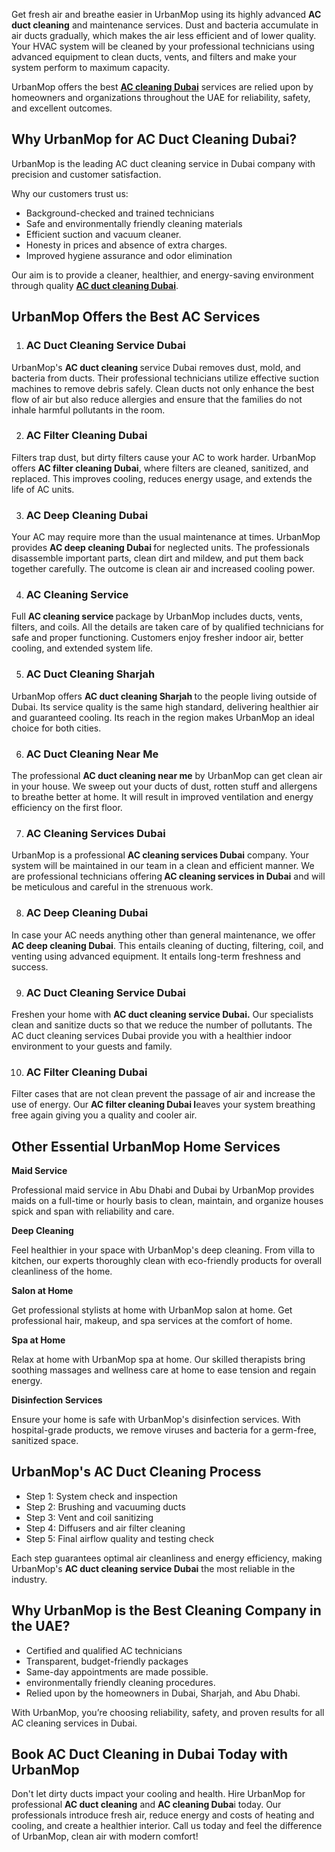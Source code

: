 <p><span style="font-weight: 400;">Get fresh air and breathe easier in UrbanMop using its highly advanced </span><strong>AC duct cleaning</strong><span style="font-weight: 400;"> and maintenance services. Dust and bacteria accumulate in air ducts gradually, which makes the air less efficient and of lower quality. Your HVAC system will be cleaned by your professional technicians using advanced equipment to clean ducts, vents, and filters and make your system perform to maximum capacity.</span></p>
<p><span style="font-weight: 400;">UrbanMop offers the best </span><strong><a href="https://www.urbanmop.com/service/details/ac-cleaning-service">AC cleaning Dubai​</a></strong> <span style="font-weight: 400;">services are relied upon by homeowners and organizations throughout the UAE for reliability, safety, and excellent outcomes.</span></p>
<h2><strong>Why UrbanMop for AC Duct Cleaning Dubai?</strong></h2>
<p><span style="font-weight: 400;">UrbanMop is the leading AC duct cleaning service in Dubai company with precision and customer satisfaction.</span></p>
<p><span style="font-weight: 400;">Why our customers trust us:</span></p>
<ul>
<li style="font-weight: 400;" aria-level="1"><span style="font-weight: 400;">Background-checked and trained technicians</span></li>
<li style="font-weight: 400;" aria-level="1"><span style="font-weight: 400;">Safe and environmentally friendly cleaning materials</span></li>
<li style="font-weight: 400;" aria-level="1"><span style="font-weight: 400;">Efficient suction and vacuum cleaner.</span></li>
<li style="font-weight: 400;" aria-level="1"><span style="font-weight: 400;">Honesty in prices and absence of extra charges.</span></li>
<li style="font-weight: 400;" aria-level="1"><span style="font-weight: 400;">Improved hygiene assurance and odor elimination</span></li>
</ul>
<p><span style="font-weight: 400;">Our aim is to provide a cleaner, healthier, and energy-saving environment through quality <strong><a href="https://www.urbanmop.com/service/details/ac-cleaning-service">AC duct cleaning Dubai</a></strong>.</span></p>
<h2><strong>UrbanMop Offers the Best AC Services</strong></h2>
<ol>
<li>
<h3><strong> AC Duct Cleaning Service Dubai</strong></h3>
</li>
</ol>
<p><span style="font-weight: 400;">UrbanMop's </span><strong>AC duct cleaning </strong><span style="font-weight: 400;">service Dubai removes dust, mold, and bacteria from ducts. Their professional technicians utilize effective suction machines to remove debris safely. Clean ducts not only enhance the best flow of air but also reduce allergies and ensure that the families do not inhale harmful pollutants in the room.</span></p>
<ol start="2">
<li>
<h3><strong> AC Filter Cleaning Dubai</strong></h3>
</li>
</ol>
<p><span style="font-weight: 400;">Filters trap dust, but dirty filters cause your AC to work harder. UrbanMop offers </span><strong>AC filter cleaning Dubai</strong><span style="font-weight: 400;">, where filters are cleaned, sanitized, and replaced. This improves cooling, reduces energy usage, and extends the life of AC units.</span></p>
<ol start="3">
<li>
<h3><strong> AC Deep Cleaning Dubai</strong></h3>
</li>
</ol>
<p><span style="font-weight: 400;">Your AC may require more than the usual maintenance at times. UrbanMop provides </span><strong>AC deep cleaning Dubai​ </strong><span style="font-weight: 400;">for neglected units. The professionals disassemble important parts, clean dirt and mildew, and put them back together carefully. The outcome is clean air and increased cooling power.</span></p>
<ol start="4">
<li>
<h3><strong> AC Cleaning Service</strong></h3>
</li>
</ol>
<p><span style="font-weight: 400;">Full </span><strong>AC cleaning service​ </strong><span style="font-weight: 400;">package by UrbanMop includes ducts, vents, filters, and coils. All the details are taken care of by qualified technicians for safe and proper functioning. Customers enjoy fresher indoor air, better cooling, and extended system life.</span></p>
<ol start="5">
<li>
<h3><strong> AC Duct Cleaning Sharjah</strong></h3>
</li>
</ol>
<p><span style="font-weight: 400;">UrbanMop offers </span><strong>AC duct cleaning Sharjah </strong><span style="font-weight: 400;">to the people living outside of Dubai. Its service quality is the same high standard, delivering healthier air and guaranteed cooling. Its reach in the region makes UrbanMop an ideal choice for both cities.</span></p>
<ol start="6">
<li>
<h3><strong> AC Duct Cleaning Near Me</strong></h3>
</li>
</ol>
<p><span style="font-weight: 400;">The professional </span><strong>AC duct cleaning near me</strong><span style="font-weight: 400;"> by UrbanMop can get clean air in your house. We sweep out your ducts of dust, rotten stuff and allergens to breathe better at home. It will result in improved ventilation and energy efficiency on the first floor.</span></p>
<ol start="7">
<li>
<h3><strong> AC Cleaning Services Dubai</strong></h3>
</li>
</ol>
<p><span style="font-weight: 400;">UrbanMop is a professional </span><strong>AC cleaning services Dubai</strong><span style="font-weight: 400;"> company. Your system will be maintained in our team in a clean and efficient manner. We are professional technicians offering</span><strong> AC cleaning services in Dubai</strong><span style="font-weight: 400;"> and will be meticulous and careful in the strenuous work.</span></p>
<ol start="8">
<li>
<h3><strong> AC Deep Cleaning Dubai</strong></h3>
</li>
</ol>
<p><span style="font-weight: 400;">In case your AC needs anything other than general maintenance, we offer </span><strong>AC deep cleaning Dubai</strong><span style="font-weight: 400;">. This entails cleaning of ducting, filtering, coil, and venting using advanced equipment. It entails long-term freshness and success.</span></p>
<ol start="9">
<li>
<h3><strong> AC Duct Cleaning Service Dubai</strong></h3>
</li>
</ol>
<p><span style="font-weight: 400;">Freshen your home with </span><strong>AC duct cleaning service Dubai.</strong><span style="font-weight: 400;"> Our specialists clean and sanitize ducts so that we reduce the number of pollutants. The AC duct cleaning services Dubai provide you with a healthier indoor environment to your guests and family.</span></p>
<ol start="10">
<li>
<h3><strong> AC Filter Cleaning Dubai</strong></h3>
</li>
</ol>
<p><span style="font-weight: 400;">Filter cases that are not clean prevent the passage of air and increase the use of energy. Our </span><strong>AC filter cleaning Dubai l</strong><span style="font-weight: 400;">eaves your system breathing free again giving you a quality and cooler air.</span></p>
<h2><strong>Other Essential UrbanMop Home Services</strong></h2>
<p><strong>Maid Service</strong></p>
<p><span style="font-weight: 400;">Professional maid service in Abu Dhabi and Dubai by UrbanMop provides maids on a full-time or hourly basis to clean, maintain, and organize houses spick and span with reliability and care.</span></p>
<p><strong>Deep Cleaning</strong></p>
<p><span style="font-weight: 400;">Feel healthier in your space with UrbanMop's deep cleaning. From villa to kitchen, our experts thoroughly clean with eco-friendly products for overall cleanliness of the home.</span></p>
<p><strong>Salon at Home</strong></p>
<p><span style="font-weight: 400;">Get professional stylists at home with UrbanMop salon at home. Get professional hair, makeup, and spa services at the comfort of home.</span></p>
<p><strong>Spa at Home</strong></p>
<p><span style="font-weight: 400;">Relax at home with UrbanMop spa at home. Our skilled therapists bring soothing massages and wellness care at home to ease tension and regain energy.</span></p>
<p><strong>Disinfection Services</strong></p>
<p><span style="font-weight: 400;">Ensure your home is safe with UrbanMop's disinfection services. With hospital-grade products, we remove viruses and bacteria for a germ-free, sanitized space.</span></p>
<h2><strong>UrbanMop's AC Duct Cleaning Process</strong></h2>
<ul>
<li style="font-weight: 400;" aria-level="1"><span style="font-weight: 400;">Step 1: System check and inspection</span></li>
<li style="font-weight: 400;" aria-level="1"><span style="font-weight: 400;">Step 2: Brushing and vacuuming ducts</span></li>
<li style="font-weight: 400;" aria-level="1"><span style="font-weight: 400;">Step 3: Vent and coil sanitizing</span></li>
<li style="font-weight: 400;" aria-level="1"><span style="font-weight: 400;">Step 4: Diffusers and air filter cleaning</span></li>
<li style="font-weight: 400;" aria-level="1"><span style="font-weight: 400;">Step 5: Final airflow quality and testing check</span></li>
</ul>
<p><span style="font-weight: 400;">Each step guarantees optimal air cleanliness and energy efficiency, making UrbanMop's </span><strong>AC duct cleaning service Dubai​</strong><span style="font-weight: 400;"> the most reliable in the industry.</span></p>
<h2><strong>Why UrbanMop is the Best Cleaning Company in the UAE?</strong></h2>
<ul>
<li style="font-weight: 400;" aria-level="1"><span style="font-weight: 400;">Certified and qualified AC technicians</span></li>
<li style="font-weight: 400;" aria-level="1"><span style="font-weight: 400;">Transparent, budget-friendly packages</span></li>
<li style="font-weight: 400;" aria-level="1"><span style="font-weight: 400;">Same-day appointments are made possible.</span></li>
<li style="font-weight: 400;" aria-level="1"><span style="font-weight: 400;">environmentally friendly cleaning procedures.</span></li>
<li style="font-weight: 400;" aria-level="1"><span style="font-weight: 400;">Relied upon by the homeowners in Dubai, Sharjah, and Abu Dhabi.</span></li>
</ul>
<p><span style="font-weight: 400;">With UrbanMop, you’re choosing reliability, safety, and proven results for all AC cleaning services in Dubai.</span></p>
<h2><strong>Book AC Duct Cleaning in Dubai Today with UrbanMop</strong></h2>
<p><span style="font-weight: 400;">Don't let dirty ducts impact your cooling and health. Hire UrbanMop for professional </span><strong>AC duct cleaning</strong><span style="font-weight: 400;"> and </span><strong>AC cleaning Duba</strong><span style="font-weight: 400;">i today. Our professionals introduce fresh air, reduce energy and costs of heating and cooling, and create a healthier interior. Call us today and feel the difference of UrbanMop, clean air with modern comfort!</span></p>
